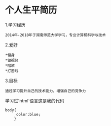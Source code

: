# 个人生平简历

1.学习经历

    2014年-2018年于湖南师范大学学习，专业计算机科学与技术
2.爱好

    *健身
    *做视频
    *唱歌
    *打游戏
3.目标

    通过学习提升自己的技术能力，增强自己的竞争力

学习过'html'语言这是我的代码
  
    body{
         color:blue;  
        }
